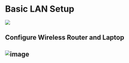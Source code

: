 <h1> Basic LAN Setup </h1>
<p>
<img src="https://github.com/user-attachments/assets/b9d22b71-eee9-4079-97d2-11569e8da306"/>
</p>


<h2> Configure Wireless Router and Laptop <h2/>
		
![image](https://github.com/user-attachments/assets/66574c3a-ab23-4457-bd58-3abf53dda0b2)



